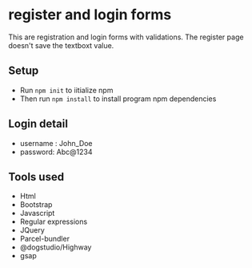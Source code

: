# register and login forms
This are registration and login forms with validations. The register page doesn't save the textboxt value.

## Setup 
- Run `npm init` to iitialize npm
- Then run `npm install` to install program npm dependencies

## Login detail
- username : John_Doe
- password: Abc@1234

## Tools used
- Html
- Bootstrap
- Javascript
- Regular expressions
- JQuery
- Parcel-bundler
- @dogstudio/Highway
- gsap
